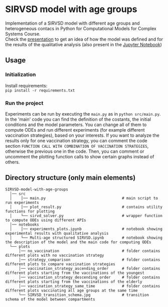 # SIRVSD model with age groups
Implementation of a SIRVSD model with different age groups and heterogeneous contacs in Python for Computational Models for Complex Systems Course.<br>
Check the [presentation](https://github.com/Musca23/SIRVSD-model-with-age-groups/blob/main/SIRVSD_model_presentation_MURGIA_PDF.pdf) to get an idea of ​​how the model was defined and for the results of the qualitative analysis (also present in the [Jupyter Notebook](https://github.com/Musca23/SIRVSD-model-with-age-groups/blob/main/notebooks/experiments_plots.ipynb))
## Usage

### Initialization

Install requirements:<br>
`pip install -r requirements.txt`

### Run the project

Experiments can be run by executing the `main.py` as in `python src/main.py`.
In the 'main' code you can find the definition of the costants, the initial conditions and the model parameters. You can change all of them to compute ODEs and run different experiments (for example different vaccination strategies), based on your interests. If you want to analyze the results only for one vaccination strategy, you can comment the code section `FUNCTION CALL WITH COMBINATION OF VACCINATION STRATEGIES`, otherwise the previous one in the code. Then, you can comment or uncomment the plotting function calls to show certain graphs instead of others.

## Directory structure (only main elements)
```
SIRVSD-model-with-age-groups
  │── src
  │    │── main.py                                  # main script to run experiments
  │    │── plot_result.py                           # contains utility functions for plotting
  │    └── sirvd_solver.py                          # wrapper function to compute ODEs using different APIs
  │── notebooks
  │    │── experiments_plots.ipynb                  # notebook showing experimental results with qualitative analysis
  │    └── Multi-age structured SIRVSD.ipynb        # notebook showing the description of the model and the main code for computing ODEs 
  └── plots
      │── no_vaccination                            # folder contains different plots with no vaccination strategy
      │── strategy_comparison                       # folder contains different plots to compare vaccination strategies
      │── vaccination_strategy_ascending_order      # folder contains different plots starting from the vaccinations of the youngest
      │── vaccination_strategy_descending_order     # folder contains different plots starting from the vaccinations of the elderly
      │── vaccination_strategy_same_time            # folder contains different plots vaccinating all age groups at the same time
      └── SIRVSD_transition_schema.jpg              # transition schema of the model between compartments 

